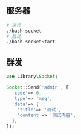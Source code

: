 ## 服务器
```bash
# 运行
./bash socket
# 启动
./bash socketStart
```

## 群发
```php
use Library\Socket;

Socket::Send('admin', [
  'code'=> 0,
  'type'=> 'msg',
  'data'=> [
    'title'=> '测试',
    'content'=> '测试内容',
  ],
]);
```
